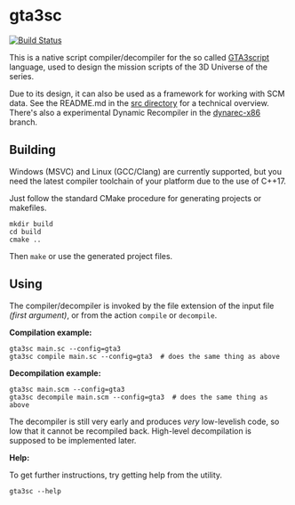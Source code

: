 # gta3sc

[![Build Status](https://travis-ci.org/thelink2012/gta3sc.svg?branch=master)](https://travis-ci.org/thelink2012/gta3sc)

This is a native script compiler/decompiler for the so called [GTA3script](http://www.gtamodding.com/wiki/SCM_language) language, used to design the mission scripts of the 3D Universe of the series.

Due to its design, it can also be used as a framework for working with SCM data. See the README.md in the [src directory](src) for a technical overview. There's also a experimental Dynamic Recompiler in the [dynarec-x86](https://github.com/thelink2012/gta3sc/tree/dynarec-x86) branch.

## Building

Windows (MSVC) and Linux (GCC/Clang) are currently supported, but you need the latest compiler toolchain of your platform due to the use of C++17.

Just follow the standard CMake procedure for generating projects or makefiles.

    mkdir build
    cd build
    cmake ..
    
Then `make` or use the generated project files.

## Using

The compiler/decompiler is invoked by the file extension of the input file _(first argument)_, or from the action `compile` or `decompile`.

**Compilation example:**

    gta3sc main.sc --config=gta3
    gta3sc compile main.sc --config=gta3  # does the same thing as above
    
**Decompilation example:**
    
    gta3sc main.scm --config=gta3
    gta3sc decompile main.scm --config=gta3  # does the same thing as above

The decompiler is still very early and produces _very_ low-levelish code, so low that it cannot be recompiled back. High-level decompilation is supposed to be implemented later.

**Help:**

To get further instructions, try getting help from the utility.

    gta3sc --help

